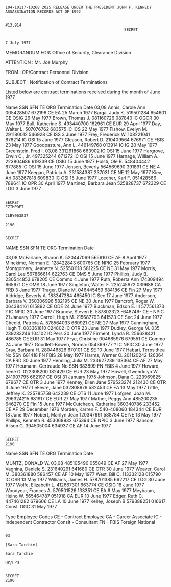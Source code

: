                                                                                                                    104-10117-10268 2025 RELEASE UNDER THE PRESIDENT JOHN F. KENNEDY ASSASSINATION RECORDS ACT OF 1992

                                                                                                                       #13,914
                                                        SECRET

                                                                                                                                                                            7 July 1977

MEMORANDUM FOR:        Office of Security, Clearance Division

ATTENTION             :    Mr. Joe Murphy

FROM                    :    OP/Contract Personnel Division

SUBJECT                :    Notification of Contract Terminations

Listed below are contract terminations received during the month of June 1977.

Name                                                SSN                        SFN                     TE        ORG                Termination Date
03,08
Annis, Carole Ann                              005428507            672196                   CE       EA                      25 March 1977
Barga, Judy K.                                  519501284           654601                    CE        OSIG                 26 May 1977
Brown, Thomas J.                               081160726            087840                     IC        OGCR                 30 May 1977
Bull, Katherine S.                             493440700            182961                    CE         EUR                    29 April 1977
Day, Walter L.                                   507076762           683575                    IC          ICS                      22 May 1977
Fishow, Evelyn M.                               291180012            546928                     CE        ISS                      3 June 1977
Frey, Frederick W.                           108221041            676214                     IC        OSI                     15 June 1977
Gleason, Robert D.                             210409564            676971                     CE        FBIS                    23 May 1977
Goodpasture, Ann L.                      446149768            013914                      IC          IG                      20 May 1977
Greenstein, Fred I. 03,08           331261868            663902                    IC        OSI                      15 June 1977
Hargrove, Erwin C., Jr.                 497325244            671272                    IC         OSI                      15 June 1977
Harnage, William A.                       223804686            619339                     CE        OSIG                   15 June 1977
Holsti, Ole R.                                    548404442            677885                    IC        OSI                      15 June 1977
Jensen, Beverly                                  564569690            391891                     CE         NE                      4 June 1977
Keegan, Patricia A.                         231584387            237031                     CE         NE                      12 May 1977
Kiev, Ari                                                083267818            609830                     IC         OSI                      15 June 1977
Loecher, Karl F.                                 051428566            789641                     IC        OPR                     30 April 1977
Martinez, Barbara Jean                     525828737            672329                     CE         LOG                     3 June 1977

                                                                                                                SECRET                                                                                                     EZIMPDET
                                                                                                                                                                                                                                  CLBY063837
                                                                                                                                                                                                                                                     2190

                                                                                      SECRET

NAME                                                                  SSN                                       SFN                                    TE          ORG                                   Termination Date

03,08
McFarlane, Sharon K.                                 520447069                                     565910                                    CE          AF                                         8 April 1977
Minekime, Norman E.                                 128422843                                     600765                                    CE          NPIC                                   25 February 1977
Montgomery, Jeanette N.                            525501118                                     581225                                    CE          NE                                         31 May 1977
Morris, Carol Lee                                          567866614                                     622763                                    CE          OMS                                     5 June 1977
Phillips, Judy B.                                          230544853                                     678205                                    CE          Commo                             4 June 1977
Ruth, Roberta Ann                                       174309494                                     665671                                    CE          OMS                                     18 June 1977
Singleton, Walter F.                                    225245972                                     039688                                    CA          FRD                                      3 June 1977
Trager, Diane M.                                          046445459                                     684186                                    CE          Fin                                        27 May 1977
Aldridge, Beverly A.                                   183347384                                     465450                                    IC          Sec                                       17 June 1977
Anderson, Barbara V.                                 350306996                                     582195                                    CE          NE                                         30 June 1977
Bancroft, Roger W.                                    064384161                                     615892                                    CE          ODE                                     24 June 1977
Blackman, Edson E. III                               577561373                                         ?                                           IC          NPIC                                   30 June 1977
Brunow, Steven E.                                        587802323                                     -648746-                               CE          - NPIC                                21 January 1977
Carroll, Hugh M.                                           215687793                                     641523                                    CE          Sec                                       24 June 1977
Chedid, Patricia A.                                       578564033                                     660921                                    CE          NE                                         27 May 1977
Cunningham, Hugh T.                                 083361810                                     024802                                    IC          OTR                                     23 June 1977
Dudley, George M. 035                 239283246                                     104102                                    IC          Pers                                    30 June 1977
Firment, Lynda R.                                        256628421                                     486785                                    CE          EUR                                     31 May 1977
Frye, Christine                                             004685976                                     679551                                    CE          Commo                             24 June 1977
Goodlett-Bowen, Norma:                             054369777                                         ?                                           IC          NPIC                                   30 June 1977
Gray, Barbara H.                                          280446526                                     670101                                    CE          SE                                         10 June 1977
Habari, Terpsithea                                         No SSN                                          681418                                    FN          FBIS                                   28 May 1977
Harms, Werner O.                                       201120242                                     126364                                    CA          FRD                                      30 June 1977
Henning, Julia M.                                        233627239                                     138364                                    CE          AF                                         27 May 1977
Heumann, Gertraude                                  No SSN                                          683899                                    FN          FBIS                                   4 June 1977
Howard, Irene O.                                          022308200                                     182429                                    CE          EUR                                     23 May 1977
Howell, Gwendolyn W.                               241907795                                     662197                                    CE          OSI                                      31 January 1975
Johnson, Dana C.                                         223969825                                     679677                                    CE          OTR                                     3 June 1977
Kenney, Ellen Jane                                      579523274                                     212436                                    CE          OTR                                     3 June 1977
LeFevre, Jane                                               032308979                                     532453                                    CE          EA                                         13 May 1977
Little, Jeffrey K.                                          225785758                                     642239                                    CE          OTS                                     11 June 1977
Lofgren, Joan M.                                          296324215                                     681917                                    CE          EUR                                     27 May 1977
Mather, Peggy Ann                                       485200235                                     646270                                    CE          Fin                                        15 June 1977
McCutcheon, Katherine                               360340786                                     233452                                    CE          AF                                         29 December 1976
Morden, Karren F.                                     540-408060                                     184344                                    CE          EUR                                     18 June 1977
Nobert, Marilyn Jean                                  120347691                                     588784                                    CE          NE                                         13 May 1977
Phillips, Kenneth R.                                   453068932                                     675394                                    CE          NPIC                                   3 June 1977
Ransom, Alison G.                                      394505004                                     634937                                    CE          AF                                         14 June 1977

                                                                                                        SECRET                                                                                             2190

Name                                                                    SSN                                            SFN                                      TE          ORG                                 Termination Date

MUNTZ, DONALD W. 03,08                         485105490                                           055849                                      CE          AF                                      27 May 1977
Vagnina, Daniele S.                                           231640291                                           641680                                      CE          OTR                                    30 June 1977
Weaver, Carol M.                                               380361880                                           586457                                      CE          AF                                      10 May 1977
West, Bill C.                                                       113332128                                           015790                                      IC          OSR                                    13 May 1977
Williams, James H.                                            578701385                                           662217                                      CE          LOG                                     30 June 1977
Wolfe, Elizabeth L.                                            412667301                                           663774                                      CE          OSIG                                  18 June 1977
Woodyear, Frances A.                                        579501526                                           133351                                      CE          EA                                      6 May 1977
Meybaum, Heino W.                                          565464787                                           051918                                      CA          EUR                                     10 June 1977
Edger, Ruth C.                                                    447461282                                           679606                                      CE          LA                                      10 June 1977
Kelley, Joseph B                                               579388251                                           016617                                      Consl:      OGC                                31 May 1977

Type Employee Codes
CE - Contract Employee
CA - Career Associate
IC - Independent Contractor
Conslt - Consultant
FN - FBIS Foreign National

                                                                                                                                                        03
                                                                                                                                                        [Sara Tarchie]
                                                                                                                                                        Sara Tarchie
                                                                                                                                                        OP/CPD

                                                                                SECRET                                                                                    2190
